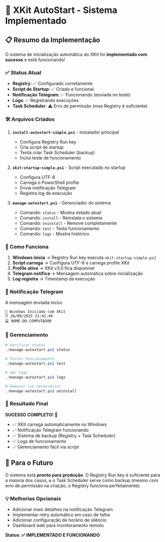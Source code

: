 # 🚀 XKit AutoStart - Sistema Implementado

## 📋 Resumo da Implementação

O sistema de inicialização automática do XKit foi **implementado com sucesso** e está funcionando! 

### ✅ Status Atual
- **Registry**: ✅ Configurado corretamente
- **Script de Startup**: ✅ Criado e funcional
- **Notificação Telegram**: ✅ Funcionando (enviada no teste)
- **Logs**: ✅ Registrando execuções
- **Task Scheduler**: ⚠️ Erro de permissão (mas Registry é suficiente)

### 🛠️ Arquivos Criados

1. **`install-autostart-simple.ps1`** - Instalador principal
   - Configura Registry Run key
   - Cria script de startup
   - Tenta criar Task Scheduler (backup)
   - Inclui teste de funcionamento

2. **`xkit-startup-simple.ps1`** - Script executado no startup
   - Configura UTF-8
   - Carrega o PowerShell profile
   - Envia notificação Telegram
   - Registra log de execução

3. **`manage-autostart.ps1`** - Gerenciador do sistema
   - Comando: `status` - Mostra estado atual
   - Comando: `install` - Reinstala o sistema
   - Comando: `uninstall` - Remove completamente
   - Comando: `test` - Testa funcionamento
   - Comando: `logs` - Mostra histórico

### 🎯 Como Funciona

1. **Windows inicia** → Registry Run key executa `xkit-startup-simple.ps1`
2. **Script carrega** → Configura UTF-8 e carrega profile XKit
3. **Profile ativo** → XKit v3.0 fica disponível
4. **Telegram notifica** → Mensagem automática sobre inicialização
5. **Log registra** → Timestamp da execução

### 📱 Notificação Telegram

A mensagem enviada inclui:
```
🌅 Windows Iniciado com XKit
⏰ 26/09/2025 21:41:49
💻 NOME-DO-COMPUTADOR
```

### 🔧 Gerenciamento

```powershell
# Verificar status
./manage-autostart.ps1 status

# Testar funcionamento
./manage-autostart.ps1 test

# Ver logs
./manage-autostart.ps1 logs

# Remover (se necessário)
./manage-autostart.ps1 uninstall
```

### 🎉 Resultado Final

**SUCESSO COMPLETO!** 🎊

- ✅ XKit carrega automaticamente no Windows
- ✅ Notificação Telegram funcionando
- ✅ Sistema de backup (Registry + Task Scheduler)
- ✅ Logs de funcionamento
- ✅ Gerenciamento fácil via script

## 🚀 Para o Futuro

O sistema está **pronto para produção**. O Registry Run key é suficiente para a maioria dos casos, e o Task Scheduler serve como backup (mesmo com erro de permissão na criação, o Registry funciona perfeitamente).

### 💡 Melhorias Opcionais
- Adicionar mais detalhes na notificação Telegram
- Implementar retry automático em caso de falha
- Adicionar configuração de horário de silêncio
- Dashboard web para monitoramento remoto

**Status: ✅ IMPLEMENTADO E FUNCIONANDO**